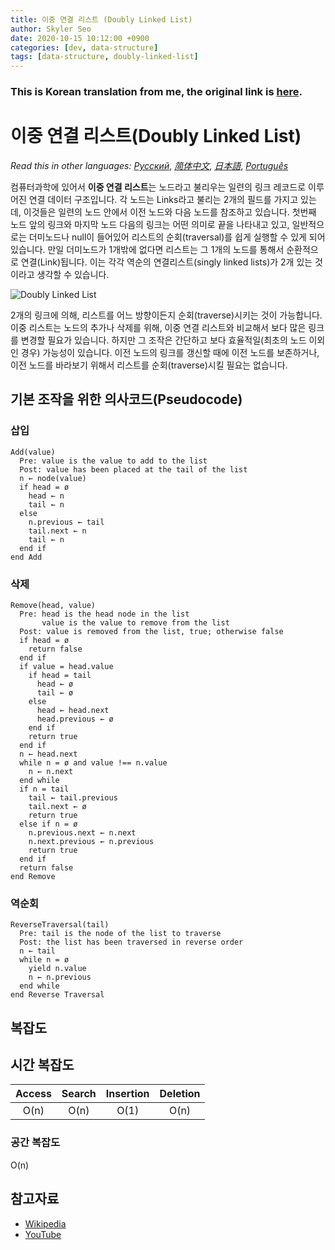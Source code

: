 ```yaml
---
title: 이중 연결 리스트 (Doubly Linked List)
author: Skyler Seo
date: 2020-10-15 10:12:00 +0900
categories: [dev, data-structure]
tags: [data-structure, doubly-linked-list]
---
```


### This is Korean translation from me, the original link is [here](https://github.com/trekhleb/javascript-algorithms/tree/master/src/data-structures/doubly-linked-list).

# 이중 연결 리스트(Doubly Linked List)

_Read this in other languages:_
[_Русский_](README.ru-RU.md),
[_简体中文_](README.zh-CN.md),
[_日本語_](README.ja-JP.md),
[_Português_](README.pt-BR.md)

컴퓨터과학에 있어서 **이중 연결 리스트**는 노드라고 불리우는 일련의 링크 레코드로 이루어진 연결 데이터 구조입니다. 각 노드는 Links라고 불리는 2개의 필드를 가지고 있는데, 이것들은 일련의 노드 안에서 이전 노드와 다음 노드를 참조하고 있습니다. 첫번째 노드 앞의 링크와 마지막 노드 다음의 링크는 어떤 의미로 끝을 나타내고 있고, 일반적으로는 더미노드나 null이 들어있어 리스트의 순회(traversal)를 쉽게 실행할 수 있게 되어있습니다. 만일 더미노드가 1개밖에 없다면 리스트는 그 1개의 노드를 통해서 순환적으로 연결(Link)됩니다. 이는 각각 역순의 연결리스트(singly linked lists)가 2개 있는 것이라고 생각할 수 있습니다.

![Doubly Linked List](https://upload.wikimedia.org/wikipedia/commons/5/5e/Doubly-linked-list.svg)

2개의 링크에 의해, 리스트를 어느 방향이든지 순회(traverse)시키는 것이 가능합니다. 이중 리스트는 노드의 추가나 삭제를 위해, 이중 연결 리스트와 비교해서 보다 많은 링크를 변경할 필요가 있습니다. 하지만 그 조작은 간단하고 보다 효율적일(최초의 노드 이외인 경우) 가능성이 있습니다. 이전 노드의 링크를 갱신할 때에 이전 노드를 보존하거나, 이전 노드를 바라보기 위해서 리스트를 순회(traverse)시킬 필요는 없습니다.

## 기본 조작을 위한 의사코드(Pseudocode)

### 삽입

```text
Add(value)
  Pre: value is the value to add to the list
  Post: value has been placed at the tail of the list
  n ← node(value)
  if head = ø
    head ← n
    tail ← n
  else
    n.previous ← tail
    tail.next ← n
    tail ← n
  end if
end Add
```

### 삭제

```text
Remove(head, value)
  Pre: head is the head node in the list
       value is the value to remove from the list
  Post: value is removed from the list, true; otherwise false
  if head = ø
    return false
  end if
  if value = head.value
    if head = tail
      head ← ø
      tail ← ø
    else
      head ← head.next
      head.previous ← ø
    end if
    return true
  end if
  n ← head.next
  while n = ø and value !== n.value
    n ← n.next
  end while
  if n = tail
    tail ← tail.previous
    tail.next ← ø
    return true
  else if n = ø
    n.previous.next ← n.next
    n.next.previous ← n.previous
    return true
  end if
  return false
end Remove
```

### 역순회

```text
ReverseTraversal(tail)
  Pre: tail is the node of the list to traverse
  Post: the list has been traversed in reverse order
  n ← tail
  while n = ø
    yield n.value
    n ← n.previous
  end while
end Reverse Traversal
```

## 복잡도

## 시간 복잡도

| Access | Search | Insertion | Deletion |
| :----: | :----: | :-------: | :------: |
|  O(n)  |  O(n)  |   O(1)    |   O(n)   |

### 공간 복잡도

O(n)

## 참고자료

- [Wikipedia](https://en.wikipedia.org/wiki/Doubly_linked_list)
- [YouTube](https://www.youtube.com/watch?v=JdQeNxWCguQ&t=7s&index=72&list=PLLXdhg_r2hKA7DPDsunoDZ-Z769jWn4R8)
